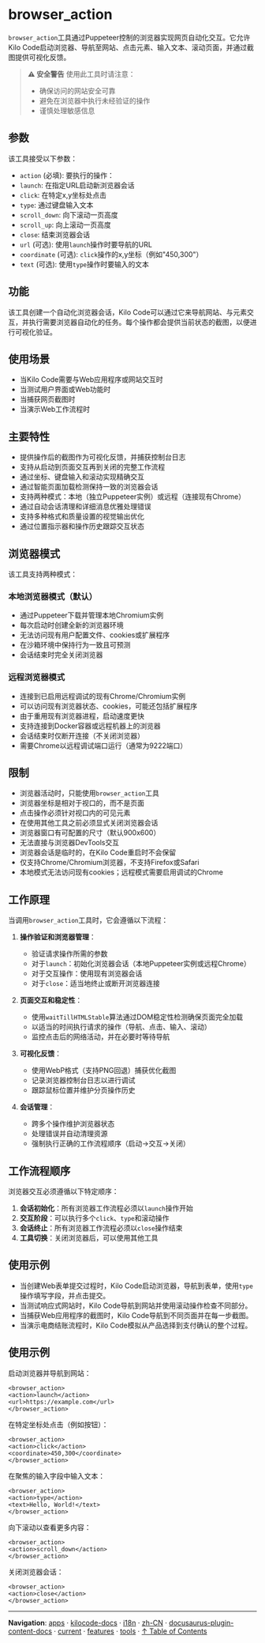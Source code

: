 # browser_action

`browser_action`工具通过Puppeteer控制的浏览器实现网页自动化交互。它允许Kilo Code启动浏览器、导航至网站、点击元素、输入文本、滚动页面，并通过截图提供可视化反馈。

> **⚠️ 安全警告**
> 使用此工具时请注意：
>
> - 确保访问的网站安全可靠
> - 避免在浏览器中执行未经验证的操作
> - 谨慎处理敏感信息

## 参数

该工具接受以下参数：

- `action` (必填): 要执行的操作：
- `launch`: 在指定URL启动新浏览器会话
- `click`: 在特定x,y坐标处点击
- `type`: 通过键盘输入文本
- `scroll_down`: 向下滚动一页高度
- `scroll_up`: 向上滚动一页高度
- `close`: 结束浏览器会话
- `url` (可选): 使用`launch`操作时要导航的URL
- `coordinate` (可选): `click`操作的x,y坐标（例如"450,300"）
- `text` (可选): 使用`type`操作时要输入的文本

## 功能

该工具创建一个自动化浏览器会话，Kilo Code可以通过它来导航网站、与元素交互，并执行需要浏览器自动化的任务。每个操作都会提供当前状态的截图，以便进行可视化验证。

## 使用场景

- 当Kilo Code需要与Web应用程序或网站交互时
- 当测试用户界面或Web功能时
- 当捕获网页截图时
- 当演示Web工作流程时

## 主要特性

- 提供操作后的截图作为可视化反馈，并捕获控制台日志
- 支持从启动到页面交互再到关闭的完整工作流程
- 通过坐标、键盘输入和滚动实现精确交互
- 通过智能页面加载检测保持一致的浏览器会话
- 支持两种模式：本地（独立Puppeteer实例）或远程（连接现有Chrome）
- 通过自动会话清理和详细消息优雅处理错误
- 支持多种格式和质量设置的视觉输出优化
- 通过位置指示器和操作历史跟踪交互状态

## 浏览器模式

该工具支持两种模式：

### 本地浏览器模式（默认）

- 通过Puppeteer下载并管理本地Chromium实例
- 每次启动时创建全新的浏览器环境
- 无法访问现有用户配置文件、cookies或扩展程序
- 在沙箱环境中保持行为一致且可预测
- 会话结束时完全关闭浏览器

### 远程浏览器模式

- 连接到已启用远程调试的现有Chrome/Chromium实例
- 可以访问现有浏览器状态、cookies，可能还包括扩展程序
- 由于重用现有浏览器进程，启动速度更快
- 支持连接到Docker容器或远程机器上的浏览器
- 会话结束时仅断开连接（不关闭浏览器）
- 需要Chrome以远程调试端口运行（通常为9222端口）

## 限制

- 浏览器活动时，只能使用`browser_action`工具
- 浏览器坐标是相对于视口的，而不是页面
- 点击操作必须针对视口内的可见元素
- 在使用其他工具之前必须显式关闭浏览器会话
- 浏览器窗口有可配置的尺寸（默认900x600）
- 无法直接与浏览器DevTools交互
- 浏览器会话是临时的，在Kilo Code重启时不会保留
- 仅支持Chrome/Chromium浏览器，不支持Firefox或Safari
- 本地模式无法访问现有cookies；远程模式需要启用调试的Chrome

## 工作原理

当调用`browser_action`工具时，它会遵循以下流程：

1. **操作验证和浏览器管理**：

    - 验证请求操作所需的参数
    - 对于`launch`：初始化浏览器会话（本地Puppeteer实例或远程Chrome）
    - 对于交互操作：使用现有浏览器会话
    - 对于`close`：适当地终止或断开浏览器连接

2. **页面交互和稳定性**：

    - 使用`waitTillHTMLStable`算法通过DOM稳定性检测确保页面完全加载
    - 以适当的时间执行请求的操作（导航、点击、输入、滚动）
    - 监控点击后的网络活动，并在必要时等待导航

3. **可视化反馈**：

    - 使用WebP格式（支持PNG回退）捕获优化截图
    - 记录浏览器控制台日志以进行调试
    - 跟踪鼠标位置并维护分页操作历史

4. **会话管理**：
    - 跨多个操作维护浏览器状态
    - 处理错误并自动清理资源
    - 强制执行正确的工作流程顺序（启动→交互→关闭）

## 工作流程顺序

浏览器交互必须遵循以下特定顺序：

1. **会话初始化**：所有浏览器工作流程必须以`launch`操作开始
2. **交互阶段**：可以执行多个`click`、`type`和滚动操作
3. **会话终止**：所有浏览器工作流程必须以`close`操作结束
4. **工具切换**：关闭浏览器后，可以使用其他工具

## 使用示例

- 当创建Web表单提交过程时，Kilo Code启动浏览器，导航到表单，使用`type`操作填写字段，并点击提交。
- 当测试响应式网站时，Kilo Code导航到网站并使用滚动操作检查不同部分。
- 当捕获Web应用程序的截图时，Kilo Code导航到不同页面并在每一步截图。
- 当演示电商结账流程时，Kilo Code模拟从产品选择到支付确认的整个过程。

## 使用示例

启动浏览器并导航到网站：

```
<browser_action>
<action>launch</action>
<url>https://example.com</url>
</browser_action>
```

在特定坐标处点击（例如按钮）：

```
<browser_action>
<action>click</action>
<coordinate>450,300</coordinate>
</browser_action>
```

在聚焦的输入字段中输入文本：

```
<browser_action>
<action>type</action>
<text>Hello, World!</text>
</browser_action>
```

向下滚动以查看更多内容：

```
<browser_action>
<action>scroll_down</action>
</browser_action>
```

关闭浏览器会话：

```
<browser_action>
<action>close</action>
</browser_action>
```

---

**Navigation**: [apps](../../../../../../../../apps/) · [kilocode-docs](../../../../../../../apps/kilocode-docs/) · [i18n](../../../../../../apps/kilocode-docs/i18n/) · [zh-CN](../../../../../apps/kilocode-docs/i18n/zh-CN/) · [docusaurus-plugin-content-docs](../../../../apps/kilocode-docs/i18n/zh-CN/docusaurus-plugin-content-docs/) · [current](../../../apps/kilocode-docs/i18n/zh-CN/docusaurus-plugin-content-docs/current/) · [features](../../apps/kilocode-docs/i18n/zh-CN/docusaurus-plugin-content-docs/current/features/) · [tools](../apps/kilocode-docs/i18n/zh-CN/docusaurus-plugin-content-docs/current/features/tools/) · [↑ Table of Contents](#browser-action)

